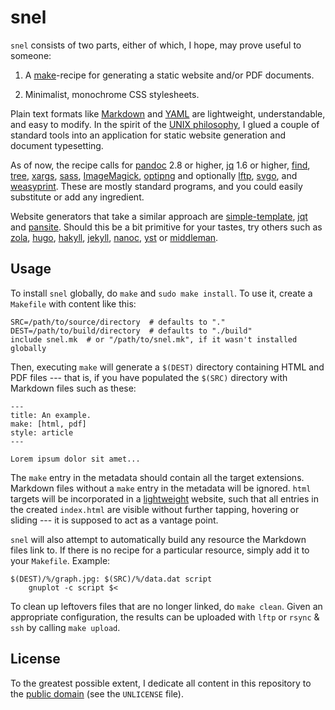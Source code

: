 snel
==============================================================================

`snel` consists of two parts, either of which, I hope, may prove useful to 
someone:

1.  A [make](https://www.gnu.org/software/make)-recipe for generating a static 
    website and/or PDF documents.

2.  Minimalist, monochrome CSS stylesheets.


Plain text formats like [Markdown](http://commonmark.org/help/) and 
[YAML](http://www.yaml.org/spec/) are lightweight, understandable, and easy to 
modify. In the spirit of the [UNIX 
philosophy](https://en.wikipedia.org/wiki/Unix_philosophy), I glued a couple 
of standard tools into an application for static website generation and 
document typesetting.

As of now, the recipe calls for [pandoc](http://pandoc.org/) 2.8 or higher, 
[jq](https://stedolan.github.io/jq/) 1.6 or higher,
[find](https://www.gnu.org/software/findutils/),
[tree](http://mama.indstate.edu/users/ice/tree/),
[xargs](https://savannah.gnu.org/projects/findutils/),
[sass](http://sass-lang.com/),
[ImageMagick](http://www.imagemagick.org/),
[optipng](http://optipng.sourceforge.net/) and optionally
[lftp](http://lftp.yar.ru/),
[svgo](https://github.com/svg/svgo),
and [weasyprint](https://weasyprint.org/). These are mostly standard programs, 
and you could easily substitute or add any ingredient.

Website generators that take a similar approach are 
[simple-template](https://github.com/simple-template/pandoc), 
[jqt](https://fadado.github.io/jqt/) and 
[pansite](https://github.com/wcaleb/website). Should this be a bit primitive 
for your tastes, try others such as [zola](https://www.getzola.org/), 
[hugo](http://gohugo.io/), [hakyll](https://jaspervdj.be/hakyll/about.html),
[jekyll](http://jekyllrb.com/), [nanoc](https://nanoc.ws/), 
[yst](https://github.com/jgm/yst) or [middleman](https://middlemanapp.com/). 


Usage
-------------------------------------------------------------------------------

To install `snel` globally, do `make` and `sudo make install`. To use it, 
create a `Makefile` with content like this:


    SRC=/path/to/source/directory  # defaults to "."
    DEST=/path/to/build/directory  # defaults to "./build"
    include snel.mk  # or "/path/to/snel.mk", if it wasn't installed globally


Then, executing `make` will generate a `$(DEST)` directory containing HTML and 
PDF files --- that is, if you have populated the `$(SRC)` directory with 
Markdown files such as these:
    

    ---
    title: An example.
    make: [html, pdf]
    style: article
    ---

    Lorem ipsum dolor sit amet...


The `make` entry in the metadata should contain all the target extensions. 
Markdown files without a `make` entry in the metadata will be ignored. `html` 
targets will be incorporated in a 
[lightweight](http://idlewords.com/talks/website_obesity.htm) website, such 
that all entries in the created `index.html` are visible without further 
tapping, hovering or sliding --- it is supposed to act as a vantage point.

`snel` will also attempt to automatically build any resource the Markdown 
files link to. If there is no recipe for a particular resource, simply add it 
to your `Makefile`. Example:

    $(DEST)/%/graph.jpg: $(SRC)/%/data.dat script
        gnuplot -c script $<

To clean up leftovers files that are no longer linked, do `make clean`. Given 
an appropriate configuration, the results can be uploaded with `lftp` or 
`rsync` & `ssh` by calling `make upload`.


License
------------------------------------------------------------------------------

To the greatest possible extent, I dedicate all content in this
repository to the [public domain](https://unlicense.org/) (see the
`UNLICENSE` file).

